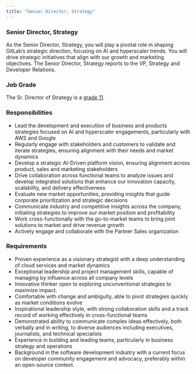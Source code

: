 ```yaml
---
title: "Senior Director, Strategy"
---
```


### Senior Director, Strategy

As the Senior Director, Strategy, you will play a pivotal role in shaping GitLab’s strategic direction, focusing on AI and hyperscaler trends. You will drive strategic initiatives that align with our growth and marketing objectives. The Senior Director, Strategy reports to the VP, Strategy and Developer Relations.

### Job Grade

The Sr. Director of Strategy is a [grade 11](/handbook/total-rewards/compensation/compensation-calculator/#gitlab-job-grades).

### Responsibilities

- Lead the development and execution of business and products strategies focused on AI and hyperscaler engagements, particularly with AWS and Google
- Regularly engage with stakeholders and customers to validate and iterate strategies, ensuring alignment with their needs and market dynamics
- Develop a strategic AI-Driven platform vision, ensuring alignment across product, sales and marketing stakeholders
- Drive collaboration across functional teams to analyze issues and develop integrated solutions that enhance our innovation capacity, scalability, and delivery effectiveness
- Evaluate new market opportunities, providing insights that guide corporate prioritization and strategic decisions
- Communicate industry and competitive insights across the company, initiating strategies to improve our market position and profitability
- Work cross-functionally with the go-to-market teams to bring joint solutions to market and drive revenue growth
- Actively engage and collaborate with the Partner Sales organization

### Requirements

- Proven experience as a visionary strategist with a deep understanding of cloud services and market dynamics
- Exceptional leadership and project management skills, capable of managing by influence across all company levels
- Innovative thinker open to exploring unconventional strategies to maximize impact.
- Comfortable with change and ambiguity, able to pivot strategies quickly as market conditions evolve
- Inspirational leadership style, with strong collaboration skills and a track record of working effectively in cross-functional teams
- Demonstrated ability to communicate complex ideas effectively, both verbally and in writing, to diverse audiences including executives, journalists, and technical specialists
- Experience in building and leading teams, particularly in business strategy and operations
- Background in the software development industry with a current focus on developer community engagement and advocacy, preferably within an open-source context.
